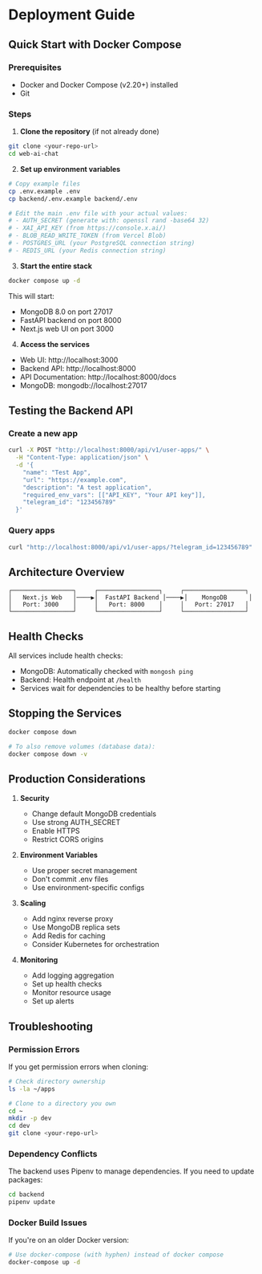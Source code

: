 # Deployment Guide

## Quick Start with Docker Compose

### Prerequisites
- Docker and Docker Compose (v2.20+) installed
- Git

### Steps

1. **Clone the repository** (if not already done)
```bash
git clone <your-repo-url>
cd web-ai-chat
```

2. **Set up environment variables**
```bash
# Copy example files
cp .env.example .env
cp backend/.env.example backend/.env

# Edit the main .env file with your actual values:
# - AUTH_SECRET (generate with: openssl rand -base64 32)
# - XAI_API_KEY (from https://console.x.ai/)
# - BLOB_READ_WRITE_TOKEN (from Vercel Blob)
# - POSTGRES_URL (your PostgreSQL connection string)
# - REDIS_URL (your Redis connection string)
```

3. **Start the entire stack**
```bash
docker compose up -d
```

This will start:
- MongoDB 8.0 on port 27017
- FastAPI backend on port 8000
- Next.js web UI on port 3000

4. **Access the services**
- Web UI: http://localhost:3000
- Backend API: http://localhost:8000
- API Documentation: http://localhost:8000/docs
- MongoDB: mongodb://localhost:27017

## Testing the Backend API

### Create a new app
```bash
curl -X POST "http://localhost:8000/api/v1/user-apps/" \
  -H "Content-Type: application/json" \
  -d '{
    "name": "Test App",
    "url": "https://example.com",
    "description": "A test application",
    "required_env_vars": [["API_KEY", "Your API key"]],
    "telegram_id": "123456789"
  }'
```

### Query apps
```bash
curl "http://localhost:8000/api/v1/user-apps/?telegram_id=123456789"
```

## Architecture Overview

```
┌─────────────────┐     ┌─────────────────┐     ┌─────────────────┐
│   Next.js Web   │────▶│  FastAPI Backend │────▶│    MongoDB      │
│   Port: 3000    │     │   Port: 8000    │     │   Port: 27017   │
└─────────────────┘     └─────────────────┘     └─────────────────┘
```

## Health Checks

All services include health checks:
- MongoDB: Automatically checked with `mongosh ping`
- Backend: Health endpoint at `/health`
- Services wait for dependencies to be healthy before starting

## Stopping the Services

```bash
docker compose down

# To also remove volumes (database data):
docker compose down -v
```

## Production Considerations

1. **Security**
   - Change default MongoDB credentials
   - Use strong AUTH_SECRET
   - Enable HTTPS
   - Restrict CORS origins

2. **Environment Variables**
   - Use proper secret management
   - Don't commit .env files
   - Use environment-specific configs

3. **Scaling**
   - Add nginx reverse proxy
   - Use MongoDB replica sets
   - Add Redis for caching
   - Consider Kubernetes for orchestration

4. **Monitoring**
   - Add logging aggregation
   - Set up health checks
   - Monitor resource usage
   - Set up alerts

## Troubleshooting

### Permission Errors
If you get permission errors when cloning:
```bash
# Check directory ownership
ls -la ~/apps

# Clone to a directory you own
cd ~
mkdir -p dev
cd dev
git clone <your-repo-url>
```

### Dependency Conflicts
The backend uses Pipenv to manage dependencies. If you need to update packages:
```bash
cd backend
pipenv update
```

### Docker Build Issues
If you're on an older Docker version:
```bash
# Use docker-compose (with hyphen) instead of docker compose
docker-compose up -d
``` 